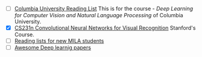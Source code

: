 - [ ] [Columbia University Reading List](http://llcao.net/cu-deeplearning15/reading.html) This is for the course - *Deep Learning for Computer Vision and Natural Language Processing* of Columbia University.
- [x] [CS231n Convolutional Neural Networks for Visual Recognition](http://cs231n.github.io/) Stanford's Course.
- [ ] [Reading lists for new MILA students](https://docs.google.com/document/d/1IXF3h0RU5zz4ukmTrVKVotPQypChscNGf5k6E25HGvA/edit#)
- [ ] [Awesome Deep learnig papers](https://github.com/ChristosChristofidis/awesome-deep-learning#papers)
